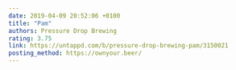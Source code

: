 ```yaml
---
date: 2019-04-09 20:52:06 +0100
title: "Pam"
authors: Pressure Drop Brewing
rating: 3.75
link: https://untappd.com/b/pressure-drop-brewing-pam/3150021
posting_method: https://ownyour.beer/
---
```

